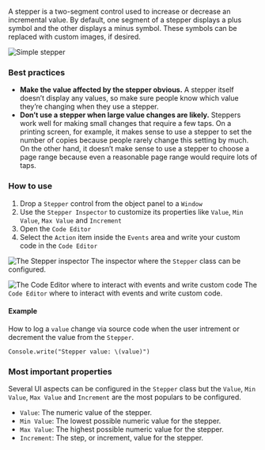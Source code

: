 A stepper is a two-segment control used to increase or decrease an incremental value. By default, one segment of a stepper displays a plus symbol and the other displays a minus symbol. These symbols can be replaced with custom images, if desired.

![Simple stepper](images/stepper1.png)

### Best practices
* **Make the value affected by the stepper obvious.** A stepper itself doesn’t display any values, so make sure people know which value they’re changing when they use a stepper.
* **Don’t use a stepper when large value changes are likely.** Steppers work well for making small changes that require a few taps. On a printing screen, for example, it makes sense to use a stepper to set the number of copies because people rarely change this setting by much. On the other hand, it doesn’t make sense to use a stepper to choose a page range because even a reasonable page range would require lots of taps.

### How to use
1. Drop a `Stepper` control from the object panel to a `Window`
2. Use the `Stepper Inspector` to customize its properties like `Value`, `Min Value`, `Max Value` and `Increment`
3. Open the `Code Editor`
4. Select the `Action` item inside the `Events` area and write your custom code in the `Code Editor`

![The `Stepper` inspector](images/stepper2.png)
The inspector where the `Stepper` class can be configured.

![The `Code Editor` where to interact with events and write custom code](images/stepper3.png)
The `Code Editor` where to interact with events and write custom code.

#### Example
How to log a `value` change via source code when the user intrement or decrement the value from the `Stepper`.
```
Console.write("Stepper value: \(value)")
```

### Most important properties
Several UI aspects can be configured in the `Stepper` class but the `Value`, `Min Value`, `Max Value` and `Increment` are the most populars to be configured.
- `Value`: The numeric value of the stepper.
- `Min Value`: The lowest possible numeric value for the stepper.
- `Max Value`: The highest possible numeric value for the stepper.
- `Increment`: The step, or increment, value for the stepper.
